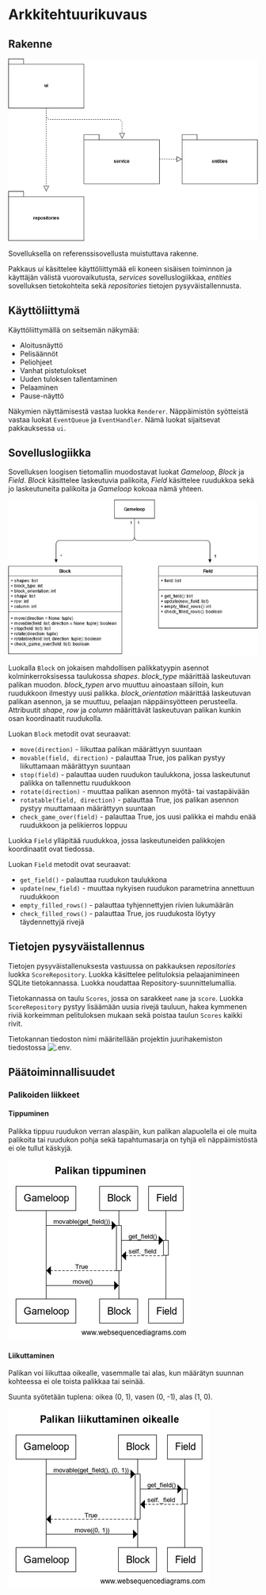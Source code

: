 # Arkkitehtuurikuvaus

## Rakenne

![Pakettikaavio](https://github.com/TanakaAkihiro/ot-harjoitustyo/blob/master/dokumentaatio/kuvat/Pakkauskaavio.png)

Sovelluksella on referenssisovellusta muistuttava rakenne.

Pakkaus *ui* käsittelee käyttöliittymää eli koneen sisäisen toiminnon ja käyttäjän välistä vuorovaikutusta, *services* sovelluslogiikkaa, *entities* sovelluksen tietokohteita sekä *repositories* tietojen pysyväistallennusta.

## Käyttöliittymä
Käyttöliittymällä on seitsemän näkymää:
* Aloitusnäyttö
* Pelisäännöt
* Peliohjeet
* Vanhat pistetulokset
* Uuden tuloksen tallentaminen
* Pelaaminen
* Pause-näyttö

Näkymien näyttämisestä vastaa luokka ```Renderer```. Näppäimistön syötteistä vastaa luokat ``EventQueue`` ja ``EventHandler``. Nämä luokat sijaitsevat pakkauksessa ``ui``.

## Sovelluslogiikka
Sovelluksen loogisen tietomallin muodostavat luokat *Gameloop*, *Block* ja *Field*. *Block* käsittelee laskeutuvia palikoita, *Field* käsittelee ruudukkoa sekä jo laskeutuneita palikoita ja *Gameloop* kokoaa nämä yhteen.

![Luokkakaavio_sovelluslogiikka](https://github.com/TanakaAkihiro/ot-harjoitustyo/blob/master/dokumentaatio/kuvat/arkkitehtuuri-sovelluslogiikka_luokkakaavio.png)

Luokalla ``Block`` on jokaisen mahdollisen palikkatyypin asennot kolminkerroksisessa taulukossa *shapes*. *block_type* määrittää laskeutuvan palikan muodon. 
*block_typen* arvo muuttuu ainoastaan silloin, kun ruudukkoon ilmestyy uusi palikka. *block_orientation* määrittää laskeutuvan palikan asennon, ja se muuttuu, 
pelaajan näppäinsyötteen perusteella. Attribuutit *shape*, *row* ja *column* määrittävät laskeutuvan palikan kunkin osan koordinaatit ruudukolla.

Luokan ``Block`` metodit ovat seuraavat:
* `move(direction)` - liikuttaa palikan määrättyyn suuntaan
* `movable(field, direction)` - palauttaa True, jos palikan pystyy liikuttamaan määrättyyn suuntaan
* `stop(field)` - palauttaa uuden ruudukon taulukkona, jossa laskeutunut palikka on tallennettu ruudukkoon
* `rotate(direction)` - muuttaa palikan asennon myötä- tai vastapäivään
* `rotatable(field, direction)` - palauttaa True, jos palikan asennon pystyy muuttamaan määrättyyn suuntaan
* `check_game_over(field)` - palauttaa True, jos uusi palikka ei mahdu enää ruudukkoon ja pelikierros loppuu

Luokka ``Field`` ylläpitää ruudukkoa, jossa laskeutuneiden palikkojen koordinaatit ovat tiedossa.

Luokan ``Field`` metodit ovat seuraavat:
* `get_field()` - palauttaa ruudukon taulukkona
* `update(new_field)` - muuttaa nykyisen ruudukon parametrina annettuun ruudukkoon
* `empty_filled_rows()` - palauttaa tyhjennettyjen rivien lukumäärän
* `check_filled_rows()` - palauttaa True, jos ruudukosta löytyy täydennettyjä rivejä

## Tietojen pysyväistallennus
Tietojen pysyväistallenuksesta vastuussa on pakkauksen *repositories* luokka ``ScoreRepository``. Luokka käsittelee pelituloksia pelaajanimineen SQLite tietokannassa. Luokka noudattaa Repository-suunnittelumallia.

Tietokannassa on taulu ``Scores``, jossa on sarakkeet ``name`` ja ``score``. Luokka ``ScoreRepository`` pystyy lisäämään uusia rivejä tauluun, hakea kymmenen riviä korkeimman pelituloksen mukaan sekä poistaa taulun ``Scores`` kaikki rivit.

Tietokannan tiedoston nimi määritellään projektin juurihakemiston tiedostossa ![.env](https://github.com/TanakaAkihiro/ot-harjoitustyo/blob/master/.env).

## Päätoiminnallisuudet

### 

### Palikoiden liikkeet

#### Tippuminen
Palikka tippuu ruudukon verran alaspäin, kun palikan alapuolella ei ole muita palikoita tai ruudukon pohja sekä tapahtumasarja on tyhjä eli näppäimistöstä ei ole tullut käskyjä.

![Sekvenssikaavio_palikan_tippuminen](https://github.com/TanakaAkihiro/ot-harjoitustyo/blob/master/dokumentaatio/kuvat/Palikan%20tippuminen.png)

#### Liikuttaminen
Palikan voi liikuttaa oikealle, vasemmalle tai alas, kun määrätyn suunnan kohteessa ei ole toista palikkaa tai seinää.

Suunta syötetään tuplena: oikea (0, 1), vasen (0, -1), alas (1, 0).

![Palikan_liikuttaminen_oikealle](https://github.com/TanakaAkihiro/ot-harjoitustyo/blob/master/dokumentaatio/kuvat/Palikan%20liikuttaminen%20oikealle.png)
